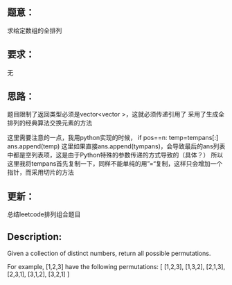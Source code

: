 ## 题意：
求给定数组的全排列
## 要求：
无

## 思路：
题目限制了返回类型必须是vector<vector<int> >，这就必须传递引用了
采用了生成全排列的经典算法交换元素的方法

这里需要注意的一点，我用python实现的时候，
if pos==n:
            temp=tempans[:]
            ans.append(temp)
这里如果直接ans.append(tympans)，会导致最后的ans列表中都是空列表项，这是由于Python特殊的参数传递的方式导致的（具体？）
所以这里我将tempans首先复制一下，同样不能单纯的用”=“复制，这样只会增加一个指针，而采用切片的方法

## 更新：
总结leetcode排列组合题目

## Description:
Given a collection of distinct numbers, return all possible permutations.

For example,
[1,2,3] have the following permutations:
[
  [1,2,3],
  [1,3,2],
  [2,1,3],
  [2,3,1],
  [3,1,2],
  [3,2,1]
]

